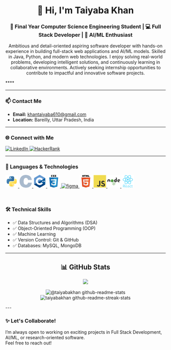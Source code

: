 <h1 align="center">👋 Hi, I'm Taiyaba Khan</h1>

<h3 align="center">
🚀 Final Year Computer Science Engineering Student | 💻 Full Stack Developer | 🤖 AI/ML Enthusiast 
</h3>

<p align="center">
Ambitious and detail-oriented aspiring software developer with hands-on experience in building full-stack web applications and AI/ML models. Skilled in Java, Python, and modern web technologies. I enjoy solving real-world problems, developing intelligent solutions, and continuously learning in collaborative environments. Actively seeking internship opportunities to contribute to impactful and innovative software projects.
</p>
****

---

### 📫 Contact Me

- **Email:** khantaiyaba610@gmail.com  
- **Location:** Bareilly, Uttar Pradesh, India  

---

### 🌐 Connect with Me

<p align="left">
  <a href="https://www.linkedin.com/in/taiyaba-khan-594a5428b/" target="_blank">
    <img src="https://raw.githubusercontent.com/rahuldkjain/github-profile-readme-generator/master/src/images/icons/Social/linked-in-alt.svg" alt="LinkedIn" height="30" width="40" />
  </a>
  <a href="https://www.hackerrank.com/khantaiyaba611" target="_blank">
    <img src="https://raw.githubusercontent.com/rahuldkjain/github-profile-readme-generator/master/src/images/icons/Social/hackerrank.svg" alt="HackerRank" height="30" width="40" />
  </a>
</p>

---

### 🧠 Languages & Technologies

<p align="left"> <a href="https://www.python.org" target="_blank" rel="noreferrer">
    <img src="https://raw.githubusercontent.com/devicons/devicon/master/icons/python/python-original.svg" alt="Python" width="40" height="40" />
  </a> <a href="https://www.cprogramming.com/" target="_blank" rel="noreferrer"> <img src="https://raw.githubusercontent.com/devicons/devicon/master/icons/c/c-original.svg" alt="c" width="40" height="40"/> </a> <a href="https://www.w3schools.com/cpp/" target="_blank" rel="noreferrer"> <img src="https://raw.githubusercontent.com/devicons/devicon/master/icons/cplusplus/cplusplus-original.svg" alt="cplusplus" width="40" height="40"/> </a> <a href="https://www.w3schools.com/css/" target="_blank" rel="noreferrer"> <img src="https://raw.githubusercontent.com/devicons/devicon/master/icons/css3/css3-original-wordmark.svg" alt="css3" width="40" height="40"/> </a> <a href="https://www.figma.com/" target="_blank" rel="noreferrer"> <img src="https://www.vectorlogo.zone/logos/figma/figma-icon.svg" alt="figma" width="40" height="40"/> </a> <a href="https://www.w3.org/html/" target="_blank" rel="noreferrer"> <img src="https://raw.githubusercontent.com/devicons/devicon/master/icons/html5/html5-original-wordmark.svg" alt="html5" width="40" height="40"/> </a> <a href="https://developer.mozilla.org/en-US/docs/Web/JavaScript" target="_blank" rel="noreferrer"> <img src="https://raw.githubusercontent.com/devicons/devicon/master/icons/javascript/javascript-original.svg" alt="javascript" width="40" height="40"/> </a> <a href="https://nodejs.org" target="_blank" rel="noreferrer"> <img src="https://raw.githubusercontent.com/devicons/devicon/master/icons/nodejs/nodejs-original-wordmark.svg" alt="nodejs" width="40" height="40"/> </a> <a href="https://reactjs.org/" target="_blank" rel="noreferrer"> <img src="https://raw.githubusercontent.com/devicons/devicon/master/icons/react/react-original-wordmark.svg" alt="react" width="40" height="40"/> </a> </p>
<br>

### 🛠️ Technical Skills

- ✅ Data Structures and Algorithms (DSA)  
- ✅ Object-Oriented Programming (OOP)  
- ✅ Machine Learning  
- ✅ Version Control: Git & GitHub  
- ✅ Databases: MySQL, MongoDB  

---


<h2 align="center">📊 GitHub Stats</h2>

<p align="center">
  <img src="https://github-readme-stats.vercel.app/api/top-langs/?username=taiyabakhan&theme=white&layout=compact" width="48%" />
</p>

<p align="center">
  <img src="https://github-readme-stats-one-bice.vercel.app/api?username=taiyabakhan&show_icons=true&count_private=true&hide_border=true&role=OWNER,ORGANIZATION_MEMBER,COLLABORATOR" width="45%" alt="@taiyabakhan github-readme-stats" />
  <img src="https://github-readme-streak-stats.herokuapp.com?user=taiyabakhan&theme=white&hide_border=true&date_format=M%20j%5B%2C%20Y%5D" width="45%" alt="taiyabakhan github-readme-streak-stats" />
</p>
---

### ✨ Let's Collaborate!

I’m always open to working on exciting projects in Full Stack Development, AI/ML, or research-oriented software.  
Feel free to reach out!

